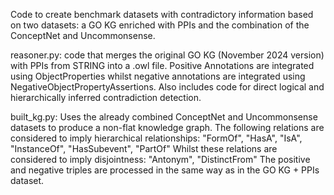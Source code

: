 Code to create benchmark datasets with contradictory information based on two datasets: a GO KG enriched with PPIs and the combination of the ConceptNet and Uncommonsense.

reasoner.py: code that merges the original GO KG (November 2024 version) with PPIs from STRING into a .owl file. 
Positive Annotations are integrated using ObjectProperties whilst negative annotations are integrated using NegativeObjectPropertyAssertions.
Also includes code for direct logical and hierarchically inferred contradiction detection.

built_kg.py: Uses the already combined ConceptNet and Uncommonsense datasets to produce a non-flat knowledge graph.
The following relations are considered to imply hierarchical relationships: "FormOf", "HasA", "IsA", "InstanceOf", "HasSubevent", "PartOf"
Whilst these relations are considered to imply disjointness: "Antonym", "DistinctFrom"
The positive and negative triples are processed in the same way as in the GO KG + PPIs dataset.
